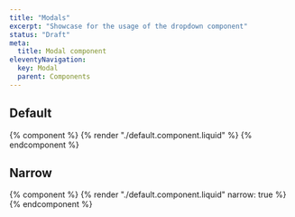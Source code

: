 ```yaml
---
title: "Modals"
excerpt: "Showcase for the usage of the dropdown component"
status: "Draft"
meta:
  title: Modal component
eleventyNavigation:
  key: Modal
  parent: Components
---
```


## Default

{% component %}
{% render "./default.component.liquid" %}
{% endcomponent %}

## Narrow

{% component %}
{% render "./default.component.liquid" narrow: true %}
{% endcomponent %}
